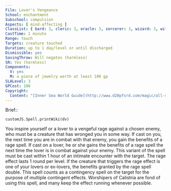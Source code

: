 ```yaml
---
File: Lover's Vengeance
School: enchantment
Subschool: compulsion
Aspects: [ mind-affecting ]
ClassList: { bard: 3, cleric: 3, oracle: 3, sorcerer: 3, wizard: 3, witch: 3 }
CastTime: 1 minute
Range: touch
Targets: creature touched
Duration: up to 1 day/level or until discharged
Dismissible: yes
SavingThrow: Will negates (harmless)
SR: Yes (harmless)
Components:
  V: yes
  M: a piece of jewelry worth at least 100 gp
SLALevel: 3
GPCost: 100
Copyright:
  Content: "[Inner Sea World Guide](http://www.d20pfsrd.com/magic/all-spells/l/lover-s-vengeance)"
---
```

Brief:: 

```dataviewjs
customJS.Spell.printWiki(dv)
```

You inspire yourself or a lover to a vengeful rage against a chosen enemy, who must be a creature that has wronged you in some way. If cast on you, the next time you are in combat with that enemy, you gain the benefits of a rage spell. If cast on a lover, he or she gains the benefits of a rage spell the next time the lover is in combat against your enemy. This variant of the spell must be cast within 1 hour of an intimate encounter with the target. The rage effect lasts 1 round per level. If the creature that triggers the rage effect is one of your lovers or ex-lovers, the benefits granted by the rage spell double. This spell counts as a contingency spell on the target for the purpose of multiple contingent effects. Worshipers of Calistria are fond of using this spell, and many keep the effect running whenever possible.
